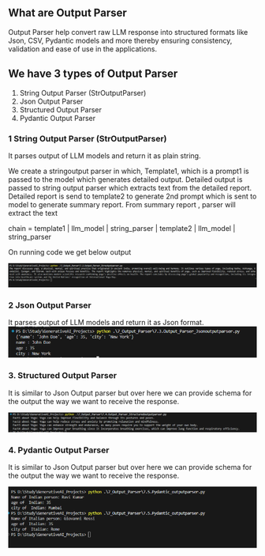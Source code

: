 ## What are Output Parser
Output Parser help convert raw LLM response into structured formats like
Json, CSV, Pydantic models and more thereby ensuring consistency, validation and ease of use in the applications.

## We have 3 types of Output Parser
1. String Output Parser (StrOutputParser)
2. Json Output Parser
3. Structured Output Parser
4. Pydantic Output Parser 


### 1 String Output Parser (StrOutputParser)
It parses output of LLM models and return it as plain string.

We create a stringoutput parser in which,  Template1,  which is a prompt1 is passed to the model which generates detailed output. 
Detailed output is passed to string output parser  which extracts text from the detailed report.
Detailed report is send to template2 to generate 2nd prompt which is sent to model to generate summary report.
From summary report , parser will extract the text

chain = template1 | llm_model | string_parser | template2 | llm_model | string_parser

On running code we get below output

![alt text](image.png)



### 2 Json Output Parser

It parses output of LLM models and return it as Json format.
![alt text](image-1.png)


### 3. Structured Output Parser 

It is similar to Json Output parser but over here we can provide schema for the
output the way we want to receive the response.

![alt text](image-2.png)

### 4. Pydantic Output Parser 

It is similar to Json Output parser but over here we can provide schema for the
output the way we want to receive the response.

![alt text](image-3.png)